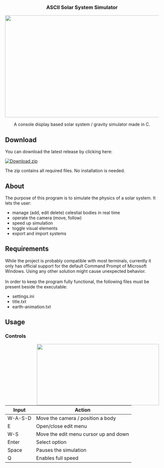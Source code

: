 <h3 align="center">ASCII Solar System Simulator</h1>


<p align="center">
  <img width="600" height="333" src="https://www.onekilobit.eu/ascii-sss/main_menu.gif">
</p>

<p align="center">A console display based solar system / gravity simulator made in C.</p>

## Download
You can download the latest release by clicking here:

[![Download zip](https://custom-icon-badges.demolab.com/badge/-Download-blue?style=for-the-badge&logo=download&logoColor=white "Download zip")](https://github.com/SOM-0x3B1/ASCII-SolarSystemSimulator/releases/download/v1.0/ascii-sss-v1.0.zip)

The zip contains all required files. No installation is needed. 

## About

The purpose of this program is to simulate the physics of a solar system.
It lets the user:
- manage (add, edit delete) celestial bodies in real time
- operate the camera (move, follow)
- speed up simulation
- toggle visual elements
- export and import systems

## Requirements

While the project is probably compatible with most terminals, currently it only has official support for the default Command Prompt of Microsoft Windows. Using any other solution might cause unexpected behavior. <br><br>
In order to keep the program fully functional, the following files must be present beside the executable:
- settings.ini
- title.txt
- earth-animation.txt

## Usage

### Controls

<img width="400" height="200" align="right" src="https://www.onekilobit.eu/ascii-sss/sim.gif">

Input | Action
--- | ---
W-A-S-D | Move the camera / position a body
E | Open/close edit menu
W-S | Move the edit menu cursor up and down
Enter | Select option
Space | Pauses the simulation
Q | Enables full speed

